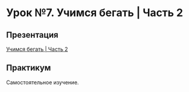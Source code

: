 # Урок №7. Учимся бегать | Часть 2

## Презентация

[Учимся бегать | Часть 2](presentations/lesson7.pdf)

## Практикум

Самостоятельное изучение.

